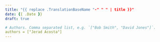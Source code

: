 ```yaml
---
title: "{{ replace .TranslationBaseName "-" " " | title }}"
date: {{ .Date }}
draft: true

# Authors. Comma separated list, e.g. `["Bob Smith", "David Jones"]`.
authors = ["Jerad Acosta"]
---
```


